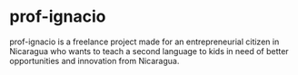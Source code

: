 # prof-ignacio
prof-ignacio is a freelance project made for an entrepreneurial citizen in Nicaragua who wants to teach a second language to kids in need of better opportunities and innovation from Nicaragua.
